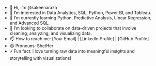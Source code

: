- 👋 Hi, I’m @sakeenaraza  
- 👀 I’m interested in Data Analytics, SQL, Python, Power BI, and Tableau.  
- 🌱 I’m currently learning Python, Predictive Analysis, Linear Regression, and Advanced SQL.  
- 💞️ I’m looking to collaborate on data-driven projects that involve cleaning, analyzing, and visualizing data.  
- 📫 How to reach me: [Your Email] | [LinkedIn Profile] | [GitHub Profile]  
- 😄 Pronouns: She/Her  
- ⚡ Fun fact: I love turning raw data into meaningful insights and storytelling with visualizations!  


<!---
sakeenaraza/sakeenaraza is a ✨ special ✨ repository because its `README.md` (this file) appears on your GitHub profile.
You can click the Preview link to take a look at your changes.
--->
